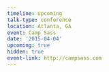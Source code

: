 ```yaml
---
timeline: upcoming
talk-type: conference
location: Atlanta, GA
event: Camp Sass
date: '2015-04-04'
upcoming: true
hidden: true
event-link: http://campsass.com
---
```

